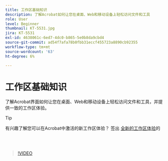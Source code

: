 ```yaml
---
title: 工作区基础知识
description: 了解Acrobat如何让您在桌面、Web和移动设备上轻松访问文件和工具
role: User
level: Beginner
thumbnail: KT-5531.jpg
jira: KT-5531
exl-id: 4638061c-6ed7-4dc0-b865-5e0b8da9cbd4
source-git-commit: ad54f7afa78b0fbb31eccf455723a8890cb92355
workflow-type: tm+mt
source-wordcount: '63'
ht-degree: 6%

---
```


# 工作区基础知识

了解Acrobat界面如何让您在桌面、Web和移动设备上轻松访问文件和工具，并提供一致的工作区体验。

>[!TIP]
>
>有兴趣了解您可以在Acrobat中激活的新工作区体验？ 签出 [全新的工作区体验](new-workspace.md)的

<br> 

>[!VIDEO](https://video.tv.adobe.com/v/337971?quality=12&learn=on&hidetitle=true)
